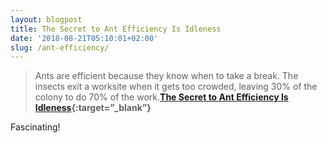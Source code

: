 ```yaml
---
layout: blogpost
title: The Secret to Ant Efficiency Is Idleness
date: '2018-08-21T05:10:01+02:00'
slug: /ant-efficiency/
---
```

>Ants are efficient because they know when to take a break. The insects exit a worksite when it gets too crowded, leaving 30% of the colony to do 70% of the work.**[The Secret to Ant Efficiency Is Idleness](https://www.nytimes.com/2018/08/16/science/ants-worker-idleness.html){:target=”_blank”}**

Fascinating!
